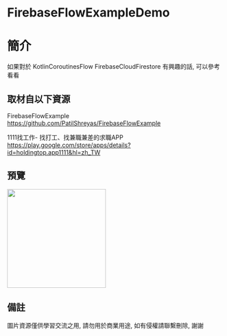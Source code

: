 # FirebaseFlowExampleDemo

簡介
==================================
如果對於 KotlinCoroutinesFlow FirebaseCloudFirestore 有興趣的話, 可以參考看看                               

取材自以下資源
--------
FirebaseFlowExample                               
https://github.com/PatilShreyas/FirebaseFlowExample 

1111找工作- 找打工、找兼職兼差的求職APP                               
https://play.google.com/store/apps/details?id=holdingtop.app1111&hl=zh_TW                                        
                                                                                                               
預覽
--------
<p align="left">
  <img src="https://i.imgur.com/W6jbLNc.png" width="230"/>
</p> 

備註
--------
圖片資源僅供學習交流之用, 請勿用於商業用途, 如有侵權請聯繫刪除, 謝謝
